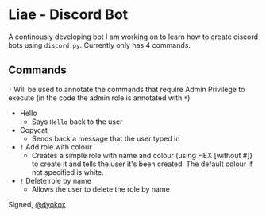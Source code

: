 
# Liae - Discord Bot

A continously developing bot I am working on to learn how to create discord bots using `discord.py`. Currently only has 4 commands.

## Commands

`!` Will be used to annotate the commands that require Admin Privilege to execute (in the code the admin role is annotated with `*`)

- Hello
    - Says `Hello` back to the user
- Copycat
    - Sends back a message that the user typed in
- `!` Add role with colour
    - Creates a simple role with name and colour (using HEX [without #]) to create it and tells the user it's been created. The default colour if not specified is white.
- `!` Delete role by name
    - Allows the user to delete the role by name


Signed, 
[@dyokox](https://www.github.com/dyokox)


